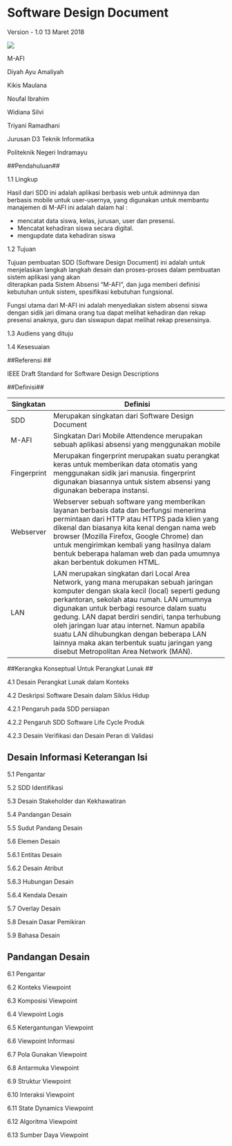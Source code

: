 # Software Design Document  #
Version - 1.0
13 Maret 2018

![](https://image.ibb.co/bJCF0x/POLINDRA.png)

M-AFI

Diyah Ayu Amaliyah


Kikis Maulana

Noufal Ibrahim

Widiana Silvi

Triyani Ramadhani

Jurusan D3 Teknik Informatika

Politeknik Negeri Indramayu


##Pendahuluan##

1.1 Lingkup

Hasil dari SDD ini adalah aplikasi berbasis web untuk adminnya dan berbasis mobile untuk user-usernya,
yang digunakan untuk membantu manajemen di M-AFI ini adalah dalam hal :
- mencatat data siswa, kelas, jurusan, user dan presensi.
- Mencatat kehadiran siswa secara digital.
- mengupdate data kehadiran siswa

1.2 Tujuan

Tujuan  pembuatan  SDD  (Software  Design  Document) ini adalah  untuk  menjelaskan 
langkah  langkah  desain  dan  proses-proses  dalam  pembuatan  sistem  aplikasi  yang  akan  
diterapkan  pada  Sistem  Absensi “M-AFI”,  dan  juga  memberi  definisi  kebutuhan 
untuk sistem, spesifikasi kebutuhan fungsional. 

 Fungsi utama dari M-AFI ini adalah menyediakan sistem absensi siswa dengan sidik jari
dimana orang tua dapat melihat kehadiran dan rekap presensi anaknya, guru dan siswapun 
dapat melihat rekap presensinya.

1.3 Audiens yang dituju



1.4 Kesesuaian



##Referensi ##

IEEE Draft Standard for Software Design Descriptions 

##Definisi##

Singkatan | Definisi 
| ------ | ------ |
| SDD | Merupakan singkatan dari Software Design Document |
| M-AFI | Singkatan Dari Mobile Attendence merupakan sebuah aplikasi absensi yang menggunakan mobile  |
|Fingerprint| Merupakan fingerprint merupakan suatu perangkat keras untuk memberikan data otomatis yang menggunakan sidik jari manusia. fingerprint digunakan biasannya untuk sistem absensi yang digunakan beberapa instansi.|
| Webserver | Webserver sebuah software yang memberikan layanan berbasis data dan berfungsi menerima permintaan dari HTTP atau HTTPS pada klien yang dikenal dan biasanya kita kenal dengan nama web browser (Mozilla Firefox, Google Chrome) dan untuk mengirimkan kembali yang hasilnya dalam bentuk beberapa halaman web dan pada umumnya akan berbentuk dokumen HTML. |
| LAN | LAN merupakan singkatan dari Local Area Network, yang mana merupakan sebuah jaringan komputer dengan skala kecil (local) seperti gedung perkantoran, sekolah atau rumah. LAN umumnya digunakan untuk berbagi resource dalam suatu gedung. LAN dapat berdiri sendiri, tanpa terhubung oleh jaringan luar atau internet. Namun apabila suatu LAN dihubungkan dengan beberapa LAN lainnya maka akan terbentuk suatu jaringan yang disebut Metropolitan Area Network (MAN). |


##Kerangka Konseptual  Untuk Perangkat Lunak ##

4.1  Desain Perangkat Lunak dalam Konteks

4.2 Deskripsi Software Desain dalam Siklus Hidup

4.2.1 Pengaruh pada SDD persiapan 

4.2.2 Pengaruh SDD Software Life Cycle Produk

4.2.3 Desain Verifikasi dan Desain Peran di Validasi

## Desain Informasi Keterangan Isi ##

5.1 Pengantar

5.2 SDD Identifikasi

5.3 Desain Stakeholder dan Kekhawatiran  





5.4 Pandangan Desain

5.5 Sudut Pandang Desain

5.6 Elemen Desain

5.6.1 Entitas Desain

5.6.2 Desain Atribut

5.6.3 Hubungan Desain

5.6.4 Kendala Desain

5.7 Overlay Desain

5.8 Desain Dasar Pemikiran

5.9 Bahasa Desain

## Pandangan Desain ##

6.1 Pengantar

6.2 Konteks Viewpoint

6.3 Komposisi Viewpoint

6.4 Viewpoint  Logis

6.5 Ketergantungan Viewpoint

6.6 Viewpoint Informasi

6.7 Pola Gunakan Viewpoint

6.8 Antarmuka Viewpoint

6.9 Struktur Viewpoint

6.10 Interaksi Viewpoint

6.11 State Dynamics Viewpoint

6.12 Algoritma Viewpoint

6.13 Sumber Daya Viewpoint

